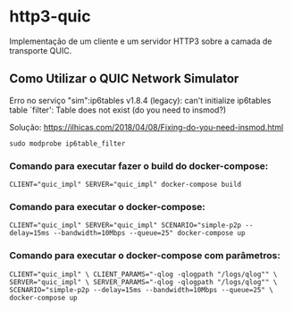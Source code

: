 # http3-quic

Implementação de um cliente e um servidor HTTP3 sobre a camada de transporte QUIC.

## Como Utilizar o QUIC Network Simulator

Erro no serviço "sim":ip6tables v1.8.4 (legacy): can't initialize ip6tables table `filter': Table does not exist (do you need to insmod?)

Solução: https://ilhicas.com/2018/04/08/Fixing-do-you-need-insmod.html

`sudo modprobe ip6table_filter`

### Comando para executar fazer o build do docker-compose:

`CLIENT="quic_impl" SERVER="quic_impl" docker-compose build`

### Comando para executar o docker-compose:

`CLIENT="quic_impl" SERVER="quic_impl" SCENARIO="simple-p2p --delay=15ms --bandwidth=10Mbps --queue=25" docker-compose up`

### Comando para executar o docker-compose com parâmetros:

`CLIENT="quic_impl" \
CLIENT_PARAMS="-qlog -qlogpath "/logs/qlog"" \
SERVER="quic_impl" \
SERVER_PARAMS="-qlog -qlogpath "/logs/qlog"" \
SCENARIO="simple-p2p --delay=15ms --bandwidth=10Mbps --queue=25" \
docker-compose up`
